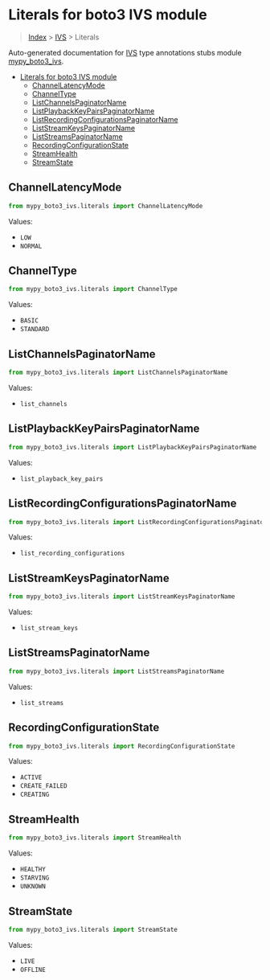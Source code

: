 # Literals for boto3 IVS module

> [Index](../README.md) > [IVS](./README.md) > Literals

Auto-generated documentation for
[IVS](https://boto3.amazonaws.com/v1/documentation/api/latest/reference/services/ivs.html#IVS)
type annotations stubs module
[mypy_boto3_ivs](https://pypi.org/project/mypy-boto3-ivs/).

- [Literals for boto3 IVS module](#literals-for-boto3-ivs-module)
  - [ChannelLatencyMode](#channellatencymode)
  - [ChannelType](#channeltype)
  - [ListChannelsPaginatorName](#listchannelspaginatorname)
  - [ListPlaybackKeyPairsPaginatorName](#listplaybackkeypairspaginatorname)
  - [ListRecordingConfigurationsPaginatorName](#listrecordingconfigurationspaginatorname)
  - [ListStreamKeysPaginatorName](#liststreamkeyspaginatorname)
  - [ListStreamsPaginatorName](#liststreamspaginatorname)
  - [RecordingConfigurationState](#recordingconfigurationstate)
  - [StreamHealth](#streamhealth)
  - [StreamState](#streamstate)

## ChannelLatencyMode

```python
from mypy_boto3_ivs.literals import ChannelLatencyMode
```

Values:

- `LOW`
- `NORMAL`

## ChannelType

```python
from mypy_boto3_ivs.literals import ChannelType
```

Values:

- `BASIC`
- `STANDARD`

## ListChannelsPaginatorName

```python
from mypy_boto3_ivs.literals import ListChannelsPaginatorName
```

Values:

- `list_channels`

## ListPlaybackKeyPairsPaginatorName

```python
from mypy_boto3_ivs.literals import ListPlaybackKeyPairsPaginatorName
```

Values:

- `list_playback_key_pairs`

## ListRecordingConfigurationsPaginatorName

```python
from mypy_boto3_ivs.literals import ListRecordingConfigurationsPaginatorName
```

Values:

- `list_recording_configurations`

## ListStreamKeysPaginatorName

```python
from mypy_boto3_ivs.literals import ListStreamKeysPaginatorName
```

Values:

- `list_stream_keys`

## ListStreamsPaginatorName

```python
from mypy_boto3_ivs.literals import ListStreamsPaginatorName
```

Values:

- `list_streams`

## RecordingConfigurationState

```python
from mypy_boto3_ivs.literals import RecordingConfigurationState
```

Values:

- `ACTIVE`
- `CREATE_FAILED`
- `CREATING`

## StreamHealth

```python
from mypy_boto3_ivs.literals import StreamHealth
```

Values:

- `HEALTHY`
- `STARVING`
- `UNKNOWN`

## StreamState

```python
from mypy_boto3_ivs.literals import StreamState
```

Values:

- `LIVE`
- `OFFLINE`
